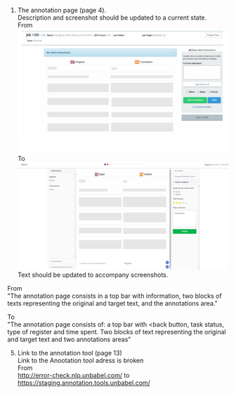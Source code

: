 
1) The annotation page (page 4).  
Description and screenshot should be updated to a current state.  
From
![alt text](https://github.com/IliaFedorov/Unbabel-QA-challenge/blob/master/Exercise%201/used1.png)
To
![alt text](https://github.com/IliaFedorov/Unbabel-QA-challenge/blob/master/Exercise%201/current1.png)
Text should be updated to accompany screenshots.

From  
"The annotation page consists in a top bar with information, two blocks of texts
representing the original and target text, and the annotations area."

To  
"The annotation page consists of: a top bar with <back button, task status, type of register and time spent. Two blocks of text representing the original and target text and two annotations areas"

5) Link to the annotation tool (page 13)  
Link to the Anootation tool adress is broken  
From  
http://error-check.nlp.unbabel.com/ 
to  
https://staging.annotation.tools.unbabel.com/
